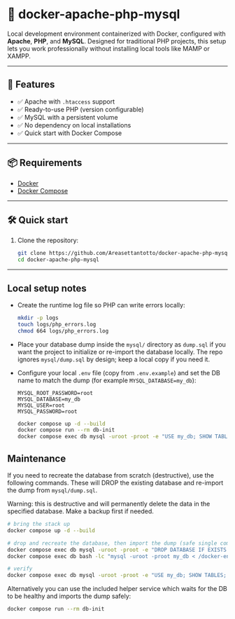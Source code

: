 # 🔧 docker-apache-php-mysql

Local development environment containerized with Docker, configured with **Apache**, **PHP**, and **MySQL**.
Designed for traditional PHP projects, this setup lets you work professionally without installing local tools like MAMP or XAMPP.

---

## 🚀 Features

- ✅ Apache with `.htaccess` support
- ✅ Ready-to-use PHP (version configurable)
- ✅ MySQL with a persistent volume
- ✅ No dependency on local installations
- ✅ Quick start with Docker Compose

---

## 📦 Requirements

- [Docker](https://www.docker.com/)
- [Docker Compose](https://docs.docker.com/compose/)

---

## 🛠️ Quick start

1. Clone the repository:
   ```bash
   git clone https://github.com/Areasettantotto/docker-apache-php-mysql.git
   cd docker-apache-php-mysql
   ```

---

## Local setup notes

- Create the runtime log file so PHP can write errors locally:

   ```bash
   mkdir -p logs
   touch logs/php_errors.log
   chmod 664 logs/php_errors.log
   ```

- Place your database dump inside the `mysql/` directory as `dump.sql` if you want the project to initialize or re-import the database locally. The repo ignores `mysql/dump.sql` by design; keep a local copy if you need it.

- Configure your local `.env` file (copy from `.env.example`) and set the DB name to match the dump (for example `MYSQL_DATABASE=my_db`):

   ```properties
   MYSQL_ROOT_PASSWORD=root
   MYSQL_DATABASE=my_db
   MYSQL_USER=root
   MYSQL_PASSWORD=root
   ```


   ```bash
   docker compose up -d --build
   docker compose run --rm db-init
   docker compose exec db mysql -uroot -proot -e "USE my_db; SHOW TABLES; SELECT COUNT(*) FROM example;"

## Maintenance

If you need to recreate the database from scratch (destructive), use the following commands. These will DROP the existing database and re-import the dump from `mysql/dump.sql`.

Warning: this is destructive and will permanently delete the data in the specified database. Make a backup first if needed.

```bash
# bring the stack up
docker compose up -d --build

# drop and recreate the database, then import the dump (safe single command)
docker compose exec db mysql -uroot -proot -e "DROP DATABASE IF EXISTS my_db; CREATE DATABASE my_db;"
docker compose exec db bash -lc "mysql -uroot -proot my_db < /docker-entrypoint-initdb.d/dump.sql"

# verify
docker compose exec db mysql -uroot -proot -e "USE my_db; SHOW TABLES; SELECT COUNT(*) FROM example;"
```

Alternatively you can use the included helper service which waits for the DB to be healthy and imports the dump safely:

```bash
docker compose run --rm db-init
```

   ```

